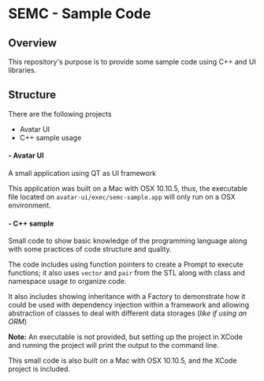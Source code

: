 # SEMC - Sample Code

## Overview
This repository's purpose is to provide some sample code using C++ and UI libraries.

## Structure
There are the following projects

* Avatar UI
* C++ sample usage


#### - Avatar UI
A small application using QT as UI framework

This application was built on a Mac with OSX 10.10.5, thus, the executable file located on `avatar-ui/exec/semc-sample.app` will only run on a OSX environment.

#### - C++ sample
Small code to show basic knowledge of the programming language along with some practices of code structure and quality.

The code includes using function pointers to create a Prompt to execute functions; it also uses `vector` and `pair` from the STL along with class and namespace usage to organize code.

It also includes showing inheritance with a Factory to demonstrate how it could be used with dependency injection within a framework and allowing abstraction of classes to deal with different data storages (_like if using an ORM_)

**Note:** An executable is not provided, but setting up the project in XCode and running the project will print the output to the command line.

This small code is also built on a Mac with OSX 10.10.5, and the XCode project is included.